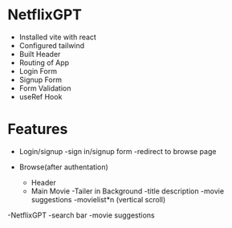 # NetflixGPT
- Installed vite with react
- Configured tailwind 
- Built Header
- Routing of App
- Login Form
- Signup Form
- Form Validation
- useRef Hook


# Features

- Login/signup
    -sign in/signup form
    -redirect to browse page

 - Browse(after authentation)
    - Header
    - Main Movie
        -Tailer in Background
        -title description 
        -movie suggestions
            -movielist*n (vertical scroll)

-NetflixGPT
    -search bar
    -movie suggestions
    

